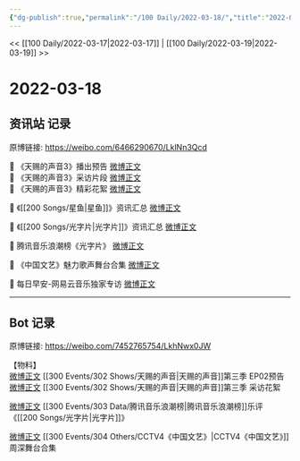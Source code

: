 ```yaml
---
{"dg-publish":true,"permalink":"/100 Daily/2022-03-18/","title":"2022-03-18","created":"2022-11-09T19:12:07.000+08:00","updated":"2023-04-11T12:44:49.795+08:00"}
---
```



<< [[100 Daily/2022-03-17\|2022-03-17]] | [[100 Daily/2022-03-19\|2022-03-19]] >>

# 2022-03-18

## 资讯站 记录

原博链接: https://weibo.com/6466290670/LklNn3Qcd

💫 《天赐的声音3》播出预告 [微博正文](https://m.weibo.cn/6466290670/4748312748232622)  
💫 《天赐的声音3》采访片段 [微博正文](https://m.weibo.cn/6466290670/4748326019272855)  
💫 《天赐的声音3》精彩花絮 [微博正文](https://m.weibo.cn/6466290670/4748316221377009)

💫 《[[200 Songs/星鱼\|星鱼]]》资讯汇总 [微博正文](https://m.weibo.cn/6466290670/4748454561322814)  

💫 《[[200 Songs/光字片\|光字片]]》资讯汇总 [微博正文](https://m.weibo.cn/6466290670/4748481065387069)

💫 腾讯音乐浪潮榜《光字片》 [微博正文](https://m.weibo.cn/6466290670/4748381229158881)

💫 《中国文艺》魅力歌声舞台合集 [微博正文](https://m.weibo.cn/6466290670/4748437255357143)

💫 每日早安-网易云音乐独家专访 [微博正文](https://m.weibo.cn/6466290670/4748312437854839)

---
## Bot 记录

原博链接: https://weibo.com/7452765754/LkhNwx0JW

【物料】  
[微博正文](https://weibo.com/detail/4748310076984368) [[300 Events/302 Shows/天赐的声音\|天赐的声音]]第三季 EP02预告  
[微博正文](https://weibo.com/detail/4748264807334420) [[300 Events/302 Shows/天赐的声音\|天赐的声音]]第三季 采访花絮

[微博正文](https://weibo.com/detail/4748327776161197) [[300 Events/303 Data/腾讯音乐浪潮榜\|腾讯音乐浪潮榜]]乐评《[[200 Songs/光字片\|光字片]]》

[微博正文](https://weibo.com/detail/4748437255357143) [[300 Events/304 Others/CCTV4《中国文艺》\|CCTV4《中国文艺》]]周深舞台合集
